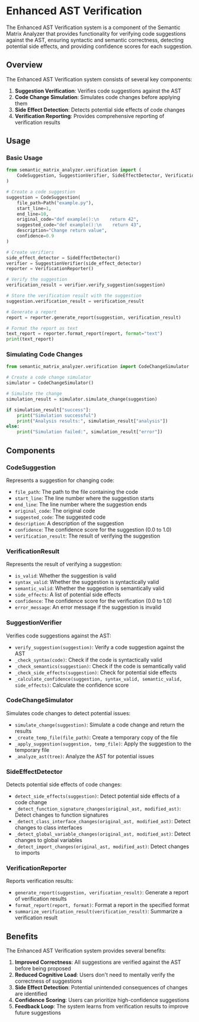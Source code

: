 # Enhanced AST Verification

The Enhanced AST Verification system is a component of the Semantic Matrix Analyzer that provides functionality for verifying code suggestions against the AST, ensuring syntactic and semantic correctness, detecting potential side effects, and providing confidence scores for each suggestion.

## Overview

The Enhanced AST Verification system consists of several key components:

1. **Suggestion Verification**: Verifies code suggestions against the AST
2. **Code Change Simulation**: Simulates code changes before applying them
3. **Side Effect Detection**: Detects potential side effects of code changes
4. **Verification Reporting**: Provides comprehensive reporting of verification results

## Usage

### Basic Usage

```python
from semantic_matrix_analyzer.verification import (
    CodeSuggestion, SuggestionVerifier, SideEffectDetector, VerificationReporter
)

# Create a code suggestion
suggestion = CodeSuggestion(
    file_path=Path("example.py"),
    start_line=1,
    end_line=10,
    original_code="def example():\n    return 42",
    suggested_code="def example():\n    return 43",
    description="Change return value",
    confidence=0.9
)

# Create verifiers
side_effect_detector = SideEffectDetector()
verifier = SuggestionVerifier(side_effect_detector)
reporter = VerificationReporter()

# Verify the suggestion
verification_result = verifier.verify_suggestion(suggestion)

# Store the verification result with the suggestion
suggestion.verification_result = verification_result

# Generate a report
report = reporter.generate_report(suggestion, verification_result)

# Format the report as text
text_report = reporter.format_report(report, format="text")
print(text_report)
```

### Simulating Code Changes

```python
from semantic_matrix_analyzer.verification import CodeChangeSimulator

# Create a code change simulator
simulator = CodeChangeSimulator()

# Simulate the change
simulation_result = simulator.simulate_change(suggestion)

if simulation_result["success"]:
    print("Simulation successful")
    print("Analysis results:", simulation_result["analysis"])
else:
    print("Simulation failed:", simulation_result["error"])
```

## Components

### CodeSuggestion

Represents a suggestion for changing code:

- `file_path`: The path to the file containing the code
- `start_line`: The line number where the suggestion starts
- `end_line`: The line number where the suggestion ends
- `original_code`: The original code
- `suggested_code`: The suggested code
- `description`: A description of the suggestion
- `confidence`: The confidence score for the suggestion (0.0 to 1.0)
- `verification_result`: The result of verifying the suggestion

### VerificationResult

Represents the result of verifying a suggestion:

- `is_valid`: Whether the suggestion is valid
- `syntax_valid`: Whether the suggestion is syntactically valid
- `semantic_valid`: Whether the suggestion is semantically valid
- `side_effects`: A list of potential side effects
- `confidence`: The confidence score for the verification (0.0 to 1.0)
- `error_message`: An error message if the suggestion is invalid

### SuggestionVerifier

Verifies code suggestions against the AST:

- `verify_suggestion(suggestion)`: Verify a code suggestion against the AST
- `_check_syntax(code)`: Check if the code is syntactically valid
- `_check_semantics(suggestion)`: Check if the code is semantically valid
- `_check_side_effects(suggestion)`: Check for potential side effects
- `_calculate_confidence(suggestion, syntax_valid, semantic_valid, side_effects)`: Calculate the confidence score

### CodeChangeSimulator

Simulates code changes to detect potential issues:

- `simulate_change(suggestion)`: Simulate a code change and return the results
- `_create_temp_file(file_path)`: Create a temporary copy of the file
- `_apply_suggestion(suggestion, temp_file)`: Apply the suggestion to the temporary file
- `_analyze_ast(tree)`: Analyze the AST for potential issues

### SideEffectDetector

Detects potential side effects of code changes:

- `detect_side_effects(suggestion)`: Detect potential side effects of a code change
- `_detect_function_signature_changes(original_ast, modified_ast)`: Detect changes to function signatures
- `_detect_class_interface_changes(original_ast, modified_ast)`: Detect changes to class interfaces
- `_detect_global_variable_changes(original_ast, modified_ast)`: Detect changes to global variables
- `_detect_import_changes(original_ast, modified_ast)`: Detect changes to imports

### VerificationReporter

Reports verification results:

- `generate_report(suggestion, verification_result)`: Generate a report of verification results
- `format_report(report, format)`: Format a report in the specified format
- `summarize_verification_result(verification_result)`: Summarize a verification result

## Benefits

The Enhanced AST Verification system provides several benefits:

1. **Improved Correctness**: All suggestions are verified against the AST before being proposed
2. **Reduced Cognitive Load**: Users don't need to mentally verify the correctness of suggestions
3. **Side Effect Detection**: Potential unintended consequences of changes are identified
4. **Confidence Scoring**: Users can prioritize high-confidence suggestions
5. **Feedback Loop**: The system learns from verification results to improve future suggestions
